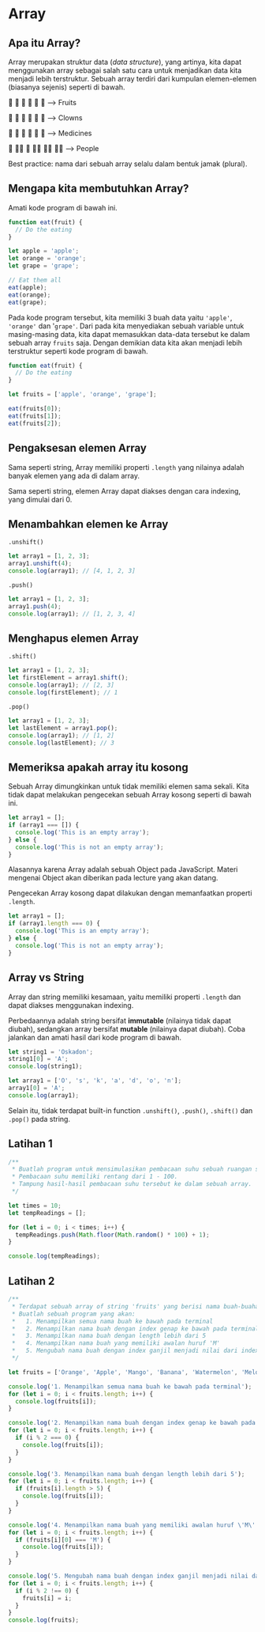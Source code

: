 

# Array

## Apa itu Array?

Array merupakan struktur data (_data structure_), yang artinya, kita dapat menggunakan array sebagai salah satu cara untuk menjadikan data kita menjadi lebih terstruktur. Sebuah array terdiri dari kumpulan elemen-elemen (biasanya sejenis) seperti di bawah.

🍎️ 🥝️ 🍊️ 🍌️ 🍇️ 🥑️   -->   Fruits

🤡️ 🤡️ 🤡️ 🤡️ 🤡️ 🤡️   -->   Clowns

💉️ 💉️ 💉️ 💉️ 💉️ 💉️   -->   Medicines

👧️ 👨‍💼️ 👵️ 👨‍🌾️ 👨‍💻️ 👩‍🏫️   -->   People

Best practice: nama dari sebuah array selalu dalam bentuk jamak (plural).

## Mengapa kita membutuhkan Array?

Amati kode program di bawah ini.

```javascript
function eat(fruit) {
  // Do the eating
}

let apple = 'apple';
let orange = 'orange';
let grape = 'grape';

// Eat them all
eat(apple);
eat(orange);
eat(grape);
```

Pada kode program tersebut, kita memiliki 3 buah data yaitu `'apple'`, `'orange'` dan '`grape'`. Dari pada kita menyediakan sebuah variable untuk masing-masing data, kita dapat memasukkan data-data tersebut ke dalam sebuah array `fruits` saja. Dengan demikian data kita akan menjadi lebih terstruktur seperti kode program di bawah.

```javascript
function eat(fruit) {
  // Do the eating
}

let fruits = ['apple', 'orange', 'grape'];

eat(fruits[0]);
eat(fruits[1]);
eat(fruits[2]);
```

## Pengaksesan elemen Array

Sama seperti string, Array memiliki properti `.length` yang nilainya adalah banyak elemen yang ada di dalam array.

Sama seperti string, elemen Array dapat diakses dengan cara indexing, yang dimulai dari 0.

## Menambahkan elemen ke Array

`.unshift()`

```javascript
let array1 = [1, 2, 3];
array1.unshift(4);
console.log(array1); // [4, 1, 2, 3]
```

`.push()`

```javascript
let array1 = [1, 2, 3];
array1.push(4);
console.log(array1); // [1, 2, 3, 4]
```

## Menghapus elemen Array

`.shift()`

```javascript
let array1 = [1, 2, 3];
let firstElement = array1.shift();
console.log(array1); // [2, 3]
console.log(firstElement); // 1
```

`.pop()`

```javascript
let array1 = [1, 2, 3];
let lastElement = array1.pop();
console.log(array1); // [1, 2]
console.log(lastElement); // 3
```

## Memeriksa apakah array itu kosong

Sebuah Array dimungkinkan untuk tidak memiliki elemen sama sekali. Kita tidak dapat melakukan pengecekan sebuah Array kosong seperti di bawah ini.

```javascript
let array1 = [];
if (array1 === []) {
  console.log('This is an empty array');
} else {
  console.log('This is not an empty array');
}
```

Alasannya karena Array adalah sebuah Object pada JavaScript. Materi mengenai Object akan diberikan pada lecture yang akan datang.

Pengecekan Array kosong dapat dilakukan dengan memanfaatkan properti `.length`.

```javascript
let array1 = [];
if (array1.length === 0) {
  console.log('This is an empty array');
} else {
  console.log('This is not an empty array');
}
```

## Array vs String

Array dan string memiliki kesamaan, yaitu memiliki properti `.length` dan dapat diakses menggunakan indexing.

Perbedaannya adalah string bersifat **immutable** (nilainya tidak dapat diubah), sedangkan array bersifat **mutable** (nilainya dapat diubah). Coba jalankan dan amati hasil dari kode program di bawah.

```javascript
let string1 = 'Oskadon';
string1[0] = 'A';
console.log(string1);

let array1 = ['O', 's', 'k', 'a', 'd', 'o', 'n'];
array1[0] = 'A';
console.log(array1);
```

Selain itu, tidak terdapat built-in function `.unshift()`, `.push()`, `.shift()` dan `.pop()` pada string.

## Latihan 1

```javascript
/**
 * Buatlah program untuk mensimulasikan pembacaan suhu sebuah ruangan sebanyak times.
 * Pembacaan suhu memiliki rentang dari 1 - 100.
 * Tampung hasil-hasil pembacaan suhu tersebut ke dalam sebuah array.
 */

let times = 10;
let tempReadings = [];

for (let i = 0; i < times; i++) {
  tempReadings.push(Math.floor(Math.random() * 100) + 1);
}

console.log(tempReadings);
```

## Latihan 2

```javascript
/**
 * Terdapat sebuah array of string 'fruits' yang berisi nama buah-buahan.
 * Buatlah sebuah program yang akan:
 *   1. Menampilkan semua nama buah ke bawah pada terminal
 *   2. Menampilkan nama buah dengan index genap ke bawah pada terminal
 *   3. Menampilkan nama buah dengan length lebih dari 5
 *   4. Menampilkan nama buah yang memiliki awalan huruf 'M'
 *   5. Mengubah nama buah dengan index ganjil menjadi nilai dari index tersebut
 */

let fruits = ['Orange', 'Apple', 'Mango', 'Banana', 'Watermelon', 'Melon', 'Pear'];

console.log('1. Menampilkan semua nama buah ke bawah pada terminal');
for (let i = 0; i < fruits.length; i++) {
  console.log(fruits[i]);
}

console.log('2. Menampilkan nama buah dengan index genap ke bawah pada terminal');
for (let i = 0; i < fruits.length; i++) {
  if (i % 2 === 0) {
    console.log(fruits[i]);
  }
}

console.log('3. Menampilkan nama buah dengan length lebih dari 5');
for (let i = 0; i < fruits.length; i++) {
  if (fruits[i].length > 5) {
    console.log(fruits[i]);
  }
}

console.log('4. Menampilkan nama buah yang memiliki awalan huruf \'M\'');
for (let i = 0; i < fruits.length; i++) {
  if (fruits[i][0] === 'M') {
    console.log(fruits[i]);
  }
}

console.log('5. Mengubah nama buah dengan index ganjil menjadi nilai dari index tersebut');
for (let i = 0; i < fruits.length; i++) {
  if (i % 2 !== 0) {
    fruits[i] = i;
  }
}
console.log(fruits);
```

